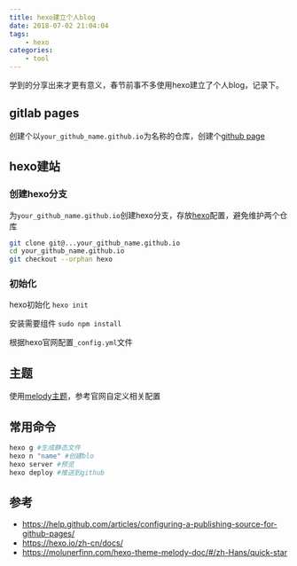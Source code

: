 ```yaml
---
title: hexo建立个人blog
date: 2018-07-02 21:04:04
tags:
    - hexo
categories:
    - tool
---
```

学到的分享出来才更有意义，春节前事不多使用hexo建立了个人blog，记录下。
## gitlab pages
创建个以`your_github_name.github.io`为名称的仓库，创建个[github page](https://help.github.com/articles/configuring-a-publishing-source-for-github-pages/)
## hexo建站
### 创建hexo分支
为`your_github_name.github.io`创建hexo分支，存放[hexo](https://hexo.io/zh-cn/docs/)配置，避免维护两个仓库

```bash
git clone git@...your_github_name.github.io
cd your_github_name.github.io
git checkout --orphan hexo
```
### 初始化
hexo初始化
`hexo init`

安装需要组件
`sudo npm install`

根据hexo官网配置`_config.yml`文件
## 主题
使用[melody主题](https://molunerfinn.com/hexo-theme-melody-doc/#/zh-Hans/quick-start)，参考官网自定义相关配置
## 常用命令
```bash
hexo g #生成静态文件
hexo n "name" #创建blo
hexo server #预览
hexo deploy #推送到github
```
## 参考
- https://help.github.com/articles/configuring-a-publishing-source-for-github-pages/
- https://hexo.io/zh-cn/docs/
- https://molunerfinn.com/hexo-theme-melody-doc/#/zh-Hans/quick-star
